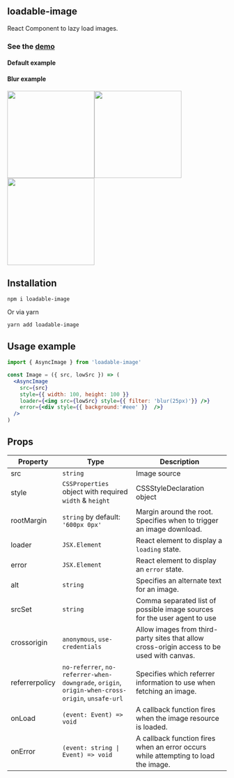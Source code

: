 ## loadable-image
React Component to lazy load images.

### See the  [demo](https://denchiklut.github.io/loadable-image)
#### Default example

#### Blur example
<img width="200px" src="https://github.com/denchiklut/loadable-image/blob/main/public/demo.gif?raw=true"/><img width="200px" src="https://github.com/denchiklut/loadable-image/blob/main/public/loaded.gif?raw=true"/><img width="200px" src="https://github.com/denchiklut/loadable-image/blob/main/public/failed.gif?raw=true"/>
## Installation
 ```
 npm i loadable-image
 ```
Or via yarn
```
yarn add loadable-image
```

## Usage example

```jsx
import { AsyncImage } from 'loadable-image'

const Image = ({ src, lowSrc }) => (
  <AsyncImage
    src={src}
    style={{ width: 100, height: 100 }}
    loader={<img src={lowSrc} style={{ filter: 'blur(25px)'}} />}
    error={<div style={{ background:'#eee' }}  />}
  />
)
```

## Props
| Property       | Type                                                                                            | Description                                                                                |
|----------------|-------------------------------------------------------------------------------------------------|--------------------------------------------------------------------------------------------|
| src            | `string`                                                                                        | Image source                                                                               |
| style          | `CSSProperties` object with required `width` & `height`                                         | CSSStyleDeclaration object                                                                 |
| rootMargin     | `string` by default: `'600px 0px'`                                                              | Margin around the root. Specifies when to trigger an image download.                       |
| loader         | `JSX.Element`                                                                                   | React element to display a `loading` state.                                                |
| error          | `JSX.Element`                                                                                   | React element to display an `error` state.                                                 |
| alt            | `string`                                                                                        | Specifies an alternate text for an image.                                                  |
| srcSet         | `string`                                                                                        | Comma separated list of possible image sources for the user agent  to use                  |
| crossorigin    | `anonymous`, `use-credentials`                                                                  | Allow images from third-party sites that allow cross-origin access to be used with canvas. |
| referrerpolicy | `no-referrer`, `no-referrer-when-downgrade`, `origin`, `origin-when-cross-origin`, `unsafe-url` | Specifies which referrer information to use when fetching an image.                        |
| onLoad         | `(event: Event) => void`                                                                        | A callback function fires when the image resource is loaded.                               |
| onError        | `(event: string \| Event) => void`                                                              | A callback function fires when an error occurs while attempting to load the image.         | 
